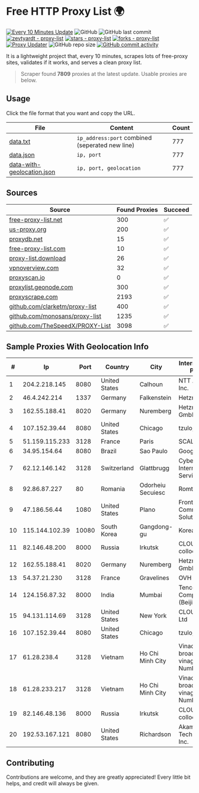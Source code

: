 
# Free HTTP Proxy List 🌍

[![Every 10 Minutes Update](https://github.com/mertguvencli/http-proxy-list/actions/workflows/main.yml/badge.svg?branch=main)](https://github.com/mertguvencli/http-proxy-list/actions/workflows/main.yml)
![GitHub](https://img.shields.io/github/license/mertguvencli/http-proxy-list)
![GitHub last commit](https://img.shields.io/github/last-commit/mertguvencli/http-proxy-list)
[![zevtyardt - proxy-list](https://img.shields.io/static/v1?label=zevtyardt&message=proxy-list&color=blue&logo=github)](https://github.com/zevtyardt/proxy-list "Go to GitHub repo")
[![stars - proxy-list](https://img.shields.io/github/stars/zevtyardt/proxy-list?style=social)](https://github.com/zevtyardt/proxy-list)
[![forks - proxy-list](https://img.shields.io/github/forks/zevtyardt/proxy-list?style=social)](https://github.com/zevtyardt/proxy-list)
[![Proxy Updater](https://github.com/zevtyardt/proxy-list/workflows/Proxy%20Updater/badge.svg)](https://github.com/zevtyardt/proxy-list/actions?query=workflow:"Proxy+Updater")
![GitHub repo size](https://img.shields.io/github/repo-size/zevtyardt/proxy-list)
[![GitHub commit activity](https://img.shields.io/github/commit-activity/m/zevtyardt/proxy-list?logo=commits)](https://github.com/zevtyardt/proxy-list/commits/main)

It is a lightweight project that, every 10 minutes, scrapes lots of free-proxy sites, validates if it works, and serves a clean proxy list.

> Scraper found **7809** proxies at the latest update. Usable proxies are below.

## Usage

Click the file format that you want and copy the URL.

|File|Content|Count|
|----|-------|-----|
|[data.txt](https://raw.githubusercontent.com/mertguvencli/http-proxy-list/main/proxy-list/data.txt)|`ip_address:port` combined (seperated new line)|777|
|[data.json](https://raw.githubusercontent.com/mertguvencli/http-proxy-list/main/proxy-list/data.json)|`ip, port`|777|
|[data-with-geolocation.json](https://raw.githubusercontent.com/mertguvencli/http-proxy-list/main/proxy-list/data-with-geolocation.json)|`ip, port, geolocation`|777|

## Sources

|Source|Found Proxies|Succeed|
|------|-------------|-------|
|[free-proxy-list.net](https://free-proxy-list.net)|300|✅|
|[us-proxy.org](https://www.us-proxy.org)|200|✅|
|[proxydb.net](http://proxydb.net)|15|✅|
|[free-proxy-list.com](https://free-proxy-list.com/?page=&port=&type%5B%5D=http&type%5B%5D=https&up_time=0&search=Search)|10|✅|
|[proxy-list.download](https://www.proxy-list.download/HTTP)|26|✅|
|[vpnoverview.com](https://vpnoverview.com/privacy/anonymous-browsing/free-proxy-servers)|32|✅|
|[proxyscan.io](https://www.proxyscan.io)|0|✅|
|[proxylist.geonode.com](https://proxylist.geonode.com/api/proxy-list?limit=300&page=1&sort_by=lastChecked&sort_type=desc&protocols=http,https)|300|✅|
|[proxyscrape.com](https://api.proxyscrape.com/v2/?request=displayproxies&protocol=http&timeout=10000&country=all&ssl=all&anonymity=all)|2193|✅|
|[github.com/clarketm/proxy-list](https://raw.githubusercontent.com/clarketm/proxy-list/master/proxy-list-raw.txt)|400|✅|
|[github.com/monosans/proxy-list](https://raw.githubusercontent.com/monosans/proxy-list/main/proxies/http.txt)|1235|✅|
|[github.com/TheSpeedX/PROXY-List](https://raw.githubusercontent.com/TheSpeedX/PROXY-List/master/http.txt)|3098|✅|


## Sample Proxies With Geolocation Info

|#|Ip|Port|Country|City|Internet Service Provider|
|-|--|----|-------|----|-------------------------|
|1|204.2.218.145|8080|United States|Calhoun|NTT America, Inc.|
|2|46.4.242.214|1337|Germany|Falkenstein|Hetzner|
|3|162.55.188.41|8020|Germany|Nuremberg|Hetzner Online GmbH|
|4|107.152.39.44|8080|United States|Chicago|tzulo, inc.|
|5|51.159.115.233|3128|France|Paris|SCALEWAY|
|6|34.95.154.64|8080|Brazil|Sao Paulo|Google LLC|
|7|62.12.146.142|3128|Switzerland|Glattbrugg|Cyberlink Internet Services AG|
|8|92.86.87.227|80|Romania|Odorheiu Secuiesc|Romtelecom|
|9|47.186.56.44|1080|United States|Plano|Frontier Communications Solutions|
|10|115.144.102.39|10080|South Korea|Gangdong-gu|Korea Telecom|
|11|82.146.48.200|8000|Russia|Irkutsk|CLOUD WebDC collocation|
|12|162.55.188.41|8020|Germany|Nuremberg|Hetzner Online GmbH|
|13|54.37.21.230|3128|France|Gravelines|OVH SAS|
|14|124.156.87.32|8000|India|Mumbai|Tencent Cloud Computing (Beijing) Co|
|15|94.131.114.69|3128|United States|New York|CLOUD LEASE Ltd|
|16|107.152.39.44|8080|United States|Chicago|tzulo, inc.|
|17|61.28.238.4|3128|Vietnam|Ho Chi Minh City|Vinadata broadcast via vinagame AS Number|
|18|61.28.233.217|3128|Vietnam|Ho Chi Minh City|Vinadata broadcast via vinagame AS Number|
|19|82.146.48.136|8000|Russia|Irkutsk|CLOUD WebDC collocation|
|20|192.53.167.121|8080|United States|Richardson|Akamai Technologies, Inc.|



## Contributing

Contributions are welcome, and they are greatly appreciated! Every
little bit helps, and credit will always be given.

